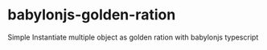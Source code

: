 # babylonjs-golden-ration
Simple Instantiate multiple object as golden ration with babylonjs typescript 
